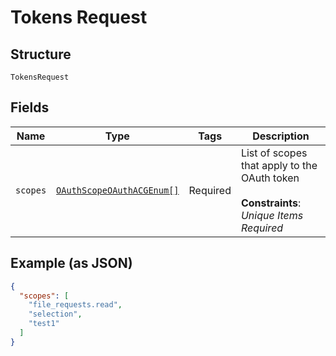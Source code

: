 
# Tokens Request

## Structure

`TokensRequest`

## Fields

| Name | Type | Tags | Description |
|  --- | --- | --- | --- |
| `scopes` | [`OAuthScopeOAuthACGEnum[]`](../../doc/models/o-auth-scope-o-auth-acg-enum.md) | Required | List of scopes that apply to the OAuth token<br><br>**Constraints**: *Unique Items Required* |

## Example (as JSON)

```json
{
  "scopes": [
    "file_requests.read",
    "selection",
    "test1"
  ]
}
```

